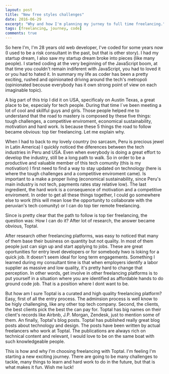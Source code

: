 ```yaml
---
layout: post
title: "New free styles challenges"
date: 2016-06-29
excerpt: "Why and how I'm planning my jurney to full time freelancing."
tags: [freelancing, journey, code]
comments: true
---
```


So here I'm, I'm 28 years old web developer, I've coded for some years now (I used to be a risk consultant in the past, but that is other story). I had my startup dream, I also saw my startup dream broke into pieces (like many people). I started coding at the very beginning of the JavaScript boom, at that time you couldn't remain indiferent with JavaScript, you had to loved it or you had to hated it. In summary my life as coder has been a pretty exciting, rushed and opinionated driving around the tech's metropoli  (opinionated becouse everybody has it own strong point of view on each imaginable topic).

A big part of this trip I did it on USA, specificaly on Austin Texas, a great place to be, especialy for tech people. During that time I´ve been meeting a lot of cool and skillful guys and girls. Those people helped me to understand that the road to mastery is composed by these five things: tough challenges, a competitive enviroment, economical sustainability, motivation and hard work. Is because these 5 things the road to follow became obvious: top tier freelancing. Let me explain why.

When I had to back to my lovely country (no sarcasm, Peru is precious jewel in Latin America) I quickly noticed the diferences between the tech industries in Peru and USA. Even when everybody is doing a great effort to develop the industry, still be a long path to walk. So in order to be a productive and valuable member of this tech comunity (this is my motivation) I first need to find a way to stay updated on technology (here is where the tough challenges and a competitive enviroment came). Is important to a make a proper living (economical sustainability, since Peru's main industry is not tech, payments rates stay relative low). The last ingredient, the hard work is a consequence of motivation and a competitive enviroment. In order to get all these things together, I could go somewhere else to work (this will mean lose the opportunity to collaborate with the peruvian's tech comunity) or I can do top tier remote freelancing.

Since is pretty clear that the path to follow is top tier freelancing, the question was: How I can do it? After lot of research, the answer became obvious, Toptal.

After research other freelancing platforms, was easy to noticed that many of them base their business on quantity but not quality. In most of them people just can sign up and start applying to jobs. These are great oportunities for entry level developers or for somebody hwo is loking for a quick job. It doesn't seem ideal for long term engagements. Something I learned during my consultant time is that when employers identify a labor supplier as massive and low quality, it's pretty hard to change that perception. In other words, get involve in other freelancing platforms is to put yourself in a situation where you are identified as affordable hands to do ground code job. That is a position where I dont want to be.

But how am I sure Toptal is a curated and high quality freelancing platform? Easy, first of all the entry process. The adminsion process is well know to be higly challenging, like any other top tech company. Second, the clients, the best clients pick the best the can pay for. Toptal has big names on their client's records like Airbnb, J.P. Morgan, Zendesk, just to mention some of them. An finally, Toptal's blog posts. Toptal has published really great blog posts about technology and design. The posts have been written by actual freelancers who work at Toptal. The publications are always rich on technical content and relevant, I would love to be on the same boat with such knowledgeable people.

This is how and why I'm choosing freelancing with Toptal. I'm feeling I'm starting a new exciting journey. There are going to be many challenges to tackle, many things to learn and hard work to do in the future, but that is what makes it fun. Wish me luck!

